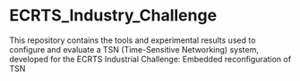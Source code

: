 # ECRTS_Industry_Challenge
This repository contains the tools and experimental results used to configure and evaluate a TSN (Time-Sensitive Networking) system, developed for the ECRTS Industrial Challenge: Embedded reconfiguration of TSN
